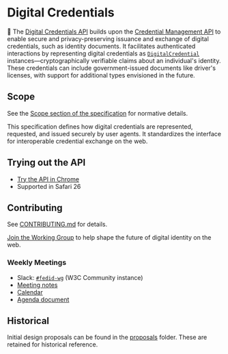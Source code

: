 # Digital Credentials

📄 The [Digital Credentials API](https://www.w3.org/TR/digital-credentials/) builds upon the [Credential Management API](https://www.w3.org/TR/credential-management-1/) to enable secure and privacy-preserving issuance and exchange of digital credentials, such as identity documents. It facilitates authenticated interactions by representing digital credentials as [`DigitalCredential`](https://www.w3.org/TR/digital-credentials/#dom-digitalcredential) instances—cryptographically verifiable claims about an individual's identity. These credentials can include government-issued documents like driver's licenses, with support for additional types envisioned in the future.

## Scope

See the [Scope section of the specification](https://www.w3.org/TR/digital-credentials/#scope) for normative details.

This specification defines how digital credentials are represented, requested, and issued securely by user agents. It standardizes the interface for interoperable credential exchange on the web.

## Trying out the API

- [Try the API in Chrome](https://digitalcredentials.dev/docs/requirements/)
- Supported in Safari 26

## Contributing

See [CONTRIBUTING.md](https://github.com/w3c-fedid/digital-credentials/blob/main/CONTRIBUTING.md) for details.

[Join the Working Group](https://www.w3.org/groups/wg/fedid/instructions/) to help shape the future of digital identity on the web.

### Weekly Meetings

- Slack: [`#fedid-wg`](https://app.slack.com/client/T010EGK9PQE/C06RR5RQUDT) (W3C Community instance)
- [Meeting notes](https://github.com/w3c-fedid/meetings)
- [Calendar](https://www.w3.org/groups/wg/fedid/calendar/)
- [Agenda document](https://docs.google.com/document/d/1Sq9tjh4Hv887Mzjoor-ZauXJ1glq6MCdjTsyUYNHjWA/)

## Historical

Initial design proposals can be found in the [proposals](https://github.com/w3c-fedid/digital-credentials/tree/main/proposals) folder. These are retained for historical reference.
